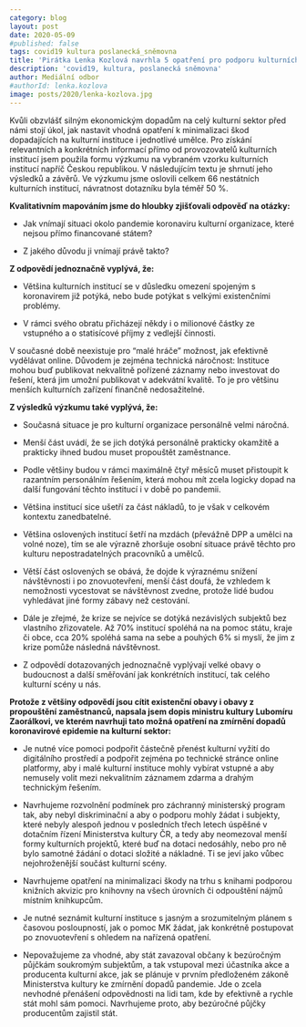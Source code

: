 ```yaml
---
category: blog
layout: post
date: 2020-05-09
#published: false
tags: covid19 kultura poslanecká_sněmovna
title: 'Pirátka Lenka Kozlová navrhla 5 opatření pro podporu kulturních organizací'
description: 'covid19, kultura, poslanecká sněmovna'
author: Mediální odbor
#authorId: lenka.kozlova
image: posts/2020/lenka-kozlova.jpg
---
```


Kvůli obzvlášť silným ekonomickým dopadům na celý kulturní sektor před námi stojí úkol, jak nastavit vhodná opatření k minimalizaci škod dopadajících na kulturní instituce i jednotlivé umělce. Pro získání relevantních a konkrétních informací přímo od provozovatelů kulturních institucí jsem použila formu výzkumu na vybraném vzorku kulturních institucí napříč Českou republikou. V následujícím textu je shrnutí jeho výsledků a závěrů. Ve výzkumu jsme oslovili celkem 66 nestátních kulturních institucí, návratnost dotazníku byla téměř 50 %.

**Kvalitativním mapováním jsme do hloubky zjišťovali odpověď na otázky:**

* Jak vnímají situaci okolo pandemie koronaviru kulturní organizace, které nejsou přímo financované státem?

* Z jakého důvodu ji vnímají právě takto?

**Z odpovědí jednoznačně vyplývá, že:**

* Většina kulturních institucí se v důsledku omezení spojeným s koronavirem již potýká, nebo bude potýkat s velkými existenčními problémy.

* V rámci svého obratu přicházejí někdy i o milionové částky ze vstupného a o statisícové příjmy z vedlejší činnosti.

V současné době neexistuje pro “malé hráče” možnost, jak efektivně vydělávat online. Důvodem je zejména technická náročnost: Instituce mohou buď publikovat nekvalitně pořízené záznamy nebo investovat do řešení, která jim umožní publikovat v adekvátní kvalitě. To je pro většinu menších kulturních zařízení finančně nedosažitelné.

**Z výsledků výzkumu také vyplývá, že:**

* Současná situace je pro kulturní organizace personálně velmi náročná.

* Menší část uvádí, že se jich dotýká personálně prakticky okamžitě a prakticky ihned budou muset propouštět zaměstnance.

* Podle většiny budou v rámci maximálně čtyř měsíců muset přistoupit k razantním personálním řešením, která mohou mít zcela logicky dopad na další fungování těchto institucí i v době po pandemii.

* Většina institucí sice ušetří za část nákladů, to je však v celkovém kontextu zanedbatelné.

* Většina oslovených institucí šetří na mzdách (převážně DPP a umělci na volné noze), tím se ale výrazně zhoršuje osobní situace právě těchto pro kulturu nepostradatelných pracovníků a umělců. 

* Větší část oslovených se obává, že dojde k výraznému snížení návštěvnosti i po znovuotevření, menší část doufá, že vzhledem k nemožnosti vycestovat se návštěvnost zvedne, protože lidé budou vyhledávat jiné formy zábavy než cestování.
* Dále je zřejmé, že krize se nejvíce se dotýká nezávislých subjektů bez vlastního zřizovatele. Až 70% institucí spoléhá na na pomoc státu, kraje či obce, cca 20% spoléhá sama na sebe a pouhých 6% si myslí, že jim z krize pomůže následná návštěvnost.
* Z odpovědí dotazovaných jednoznačně vyplývají velké obavy o budoucnost a další směřování jak konkrétních institucí, tak celého kulturní scény u nás.

**Protože z většiny odpovědí jsou cítit existenční obavy i obavy z propouštění zaměstnanců, napsala jsem dopis ministru kultury Lubomíru Zaorálkovi, ve kterém navrhuji tato možná opatření na zmírnění dopadů koronavirové epidemie na kulturní sektor:**

* Je nutné více pomoci podpořit částečně přenést kulturní vyžití do digitálního prostředí a podpořit zejména po technické stránce online platformy, aby i malé kulturní instituce mohly vybírat vstupné a aby nemusely volit mezi nekvalitním záznamem zdarma a drahým technickým řešením. 

* Navrhujeme rozvolnění podmínek pro záchranný ministerský program tak, aby nebyl diskriminační a aby o podporu mohly žádat i subjekty, které nebyly alespoň jednou v posledních třech letech úspěšné v dotačním řízení Ministerstva kultury ČR, a tedy aby neomezoval menší formy kulturních projektů, které buď na dotaci nedosáhly, nebo pro ně bylo samotné žádání o dotaci složité a nákladné. Ti se jeví jako vůbec nejohroženější součást kulturní scény. 

* Navrhujeme opatření na minimalizaci škody na trhu s knihami podporou knižních akvizic pro knihovny na všech úrovních či odpouštění nájmů místním knihkupcům.

* Je nutné seznámit kulturní instituce s jasným a srozumitelným plánem s časovou posloupností, jak o pomoc MK žádat, jak konkrétně postupovat po znovuotevření s ohledem na nařízená opatření.

* Nepovažujeme za vhodné, aby stát zavazoval občany k bezúročným půjčkám soukromým subjektům, a tak vstupoval mezi účastníka akce a producenta kulturní akce, jak se plánuje v prvním předloženém zákoně Ministerstva kultury ke zmírnění dopadů pandemie. Jde o zcela nevhodné přenášení odpovědnosti na lidi tam, kde by efektivně a rychle stát mohl sám pomoci. Navrhujeme proto, aby bezúročné půjčky producentům zajistil stát.
